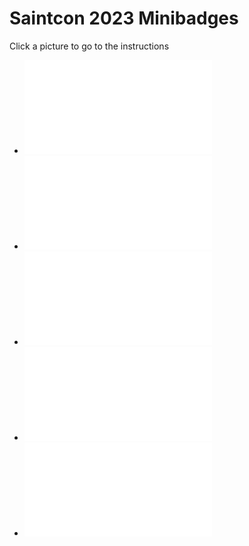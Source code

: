 # Saintcon 2023 Minibadges
Click a picture to go to the instructions

- [![Delicate Arch](delicate-arch/readme.md)](delicate-arch/delicate-arch-photo.png)
- [![Elizabeth's Butterfly](elizabeth-butterfly/readme.md)](elizabeth-butterfly/elizabeth-butterfly-photo.png)
- [![Emily's Robot](emily-robot/readme.md)](emily-robot/emily-robot-photo.png)
- [![Infinity Mirror](infinity-mirror/readme.md)](infinity-mirror/infinity-mirror-photo.png)
- [![Lego Spaceman](lego-spaceman/readme.md)](lego-spaceman/lego-spaceman-photo.png)